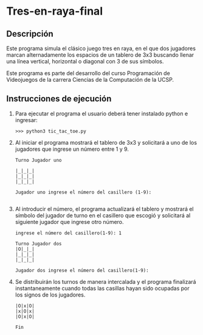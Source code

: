 # Tres-en-raya-final
## Descripción
Este programa simula el clásico juego tres en  raya,  en
el que dos jugadores marcan alternadamente los  espacios
de un tablero de 3x3 buscando llenar una línea vertical,
horizontal o diagonal con 3 de sus símbolos.

Este programa es parte del desarrollo del curso Programación
de Videojuegos de la carrera Ciencias de la Computación de la 
UCSP.
## Instrucciones de ejecución
1. Para ejecutar el programa el usuario deberá tener instalado python e ingresar:

    ```
    >>> python3 tic_tac_toe.py
    ```
 2. Al iniciar el programa mostrará el tablero de 3x3 y solicitará a uno de los jugadores que ingrese un número entre 1 y 9.
    
    ```
    Turno Jugador uno

    |_|_|_|
    |_|_|_|
    |_|_|_|

    Jugador uno ingrese el número del casillero (1-9):
   
    ```
 3. Al introducir el número, el programa actualizará el tablero y mostrará el símbolo del jugador de turno en el casillero que escogió y solicitará al siguiente jugador que ingrese otro número. 

    ```
    ingrese el número del casillero(1-9): 1

    Turno Jugador dos
    |O|_|_|
    |_|_|_|
    |_|_|_|

    Jugador dos ingrese el número del casillero(1-9): 

    ```
 4. Se distribuirán los turnos de manera intercalada y el programa finalizará instantaneamente cuando todas las casillas hayan sido ocupadas por los signos de los jugadores. 

    ```
    |O|x|O|
    |x|O|x|
    |O|x|O|

    Fin
    ```
    
